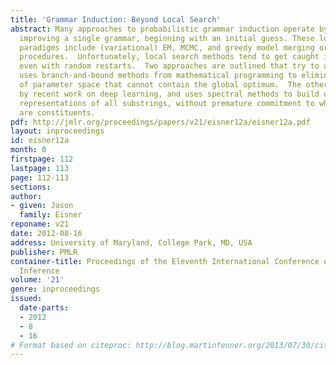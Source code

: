 ```yaml
---
title: 'Grammar Induction: Beyond Local Search'
abstract: Many approaches to probabilistic grammar induction operate by iteratively
  improving a single grammar, beginning with an initial guess. These local search
  paradigms include (variational) EM, MCMC, and greedy model merging or splitting
  procedures.  Unfortunately, local search methods tend to get caught in local optima,
  even with random restarts.  Two approaches are outlined that try to avoid this problem.  One
  uses branch-and-bound methods from mathematical programming to eliminate regions
  of parameter space that cannot contain the global optimum.  The other is inspired
  by recent work on deep learning, and uses spectral methods to build up featural
  representations of all substrings, without premature commitment to which substrings
  are constituents.
pdf: http://jmlr.org/proceedings/papers/v21/eisner12a/eisner12a.pdf
layout: inproceedings
id: eisner12a
month: 0
firstpage: 112
lastpage: 113
page: 112-113
sections: 
author:
- given: Jason
  family: Eisner
reponame: v21
date: 2012-08-16
address: University of Maryland, College Park, MD, USA
publisher: PMLR
container-title: Proceedings of the Eleventh International Conference on Grammatical
  Inference
volume: '21'
genre: inproceedings
issued:
  date-parts:
  - 2012
  - 8
  - 16
# Format based on citeproc: http://blog.martinfenner.org/2013/07/30/citeproc-yaml-for-bibliographies/
---
```


